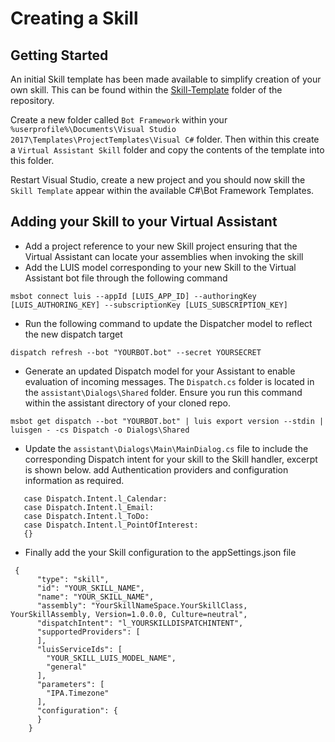 # Creating a Skill

## Getting Started

An initial Skill template has been made available to simplify creation of your own skill. This can be found within the [Skill-Template](https://github.com/Microsoft/AI/tree/master/templates/Skill-Template) folder of the repository.

Create a new folder called `Bot Framework` within your `%userprofile%\Documents\Visual Studio 2017\Templates\ProjectTemplates\Visual C#` folder. Then within this create a `Virtual Assistant Skill` folder and copy the contents of the template into this folder.

Restart Visual Studio, create a new project and you should now skill the `Skill Template` appear within the available C#\Bot Framework Templates.

## Adding your Skill to your Virtual Assistant

- Add a project reference to your new Skill project ensuring that the Virtual Assistant can locate your assemblies when invoking the skill
- Add the LUIS model corresponding to your new Skill to the Virtual Assistant bot file through the following command
```shell
msbot connect luis --appId [LUIS_APP_ID] --authoringKey [LUIS_AUTHORING_KEY] --subscriptionKey [LUIS_SUBSCRIPTION_KEY]
```
- Run the following command to update the Dispatcher model to reflect the new dispatch target
```shell
dispatch refresh --bot "YOURBOT.bot" --secret YOURSECRET
```
- Generate an updated Dispatch model for your Assistant to enable evaluation of incoming messages. The `Dispatch.cs` folder is located in the `assistant\Dialogs\Shared` folder. Ensure you run this command within the assistant directory of your cloned repo.
```shell
msbot get dispatch --bot "YOURBOT.bot" | luis export version --stdin | luisgen - -cs Dispatch -o Dialogs\Shared
```
- Update the `assistant\Dialogs\Main\MainDialog.cs` file to include the corresponding Dispatch intent for your skill to the Skill handler, excerpt is shown below. add Authentication providers and configuration information as required.
```
   case Dispatch.Intent.l_Calendar:
   case Dispatch.Intent.l_Email:
   case Dispatch.Intent.l_ToDo:
   case Dispatch.Intent.l_PointOfInterest:
   {}
````
- Finally add the your Skill configuration to the appSettings.json file
```
 {
      "type": "skill",
      "id": "YOUR_SKILL_NAME",
      "name": "YOUR_SKILL_NAME",
      "assembly": "YourSkillNameSpace.YourSkillClass, YourSkillAssembly, Version=1.0.0.0, Culture=neutral",
      "dispatchIntent": "l_YOURSKILLDISPATCHINTENT",
      "supportedProviders": [
      ],
      "luisServiceIds": [
        "YOUR_SKILL_LUIS_MODEL_NAME",
        "general"
      ],
      "parameters": [
        "IPA.Timezone"
      ],
      "configuration": {
      }
    }
```
